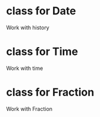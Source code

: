 # class for Date
Work with history

# class for Time
Work with time

# class for Fraction
Work with Fraction
